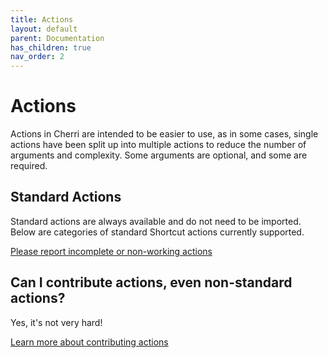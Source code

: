 ```yaml
---
title: Actions
layout: default
parent: Documentation
has_children: true
nav_order: 2
---
```


# Actions

Actions in Cherri are intended to be easier to use, as in some cases, single actions have been split up into multiple
actions to reduce the number of arguments and complexity. Some arguments are optional, and some are required.

## Standard Actions

Standard actions are always available and do not need to be imported. Below are categories of standard Shortcut actions currently supported.

[Please report incomplete or non-working actions](https://github.com/electrikmilk/cherri/issues)

## Can I contribute actions, even non-standard actions?

Yes, it's not very hard!

[Learn more about contributing actions](/compiler/actions)
